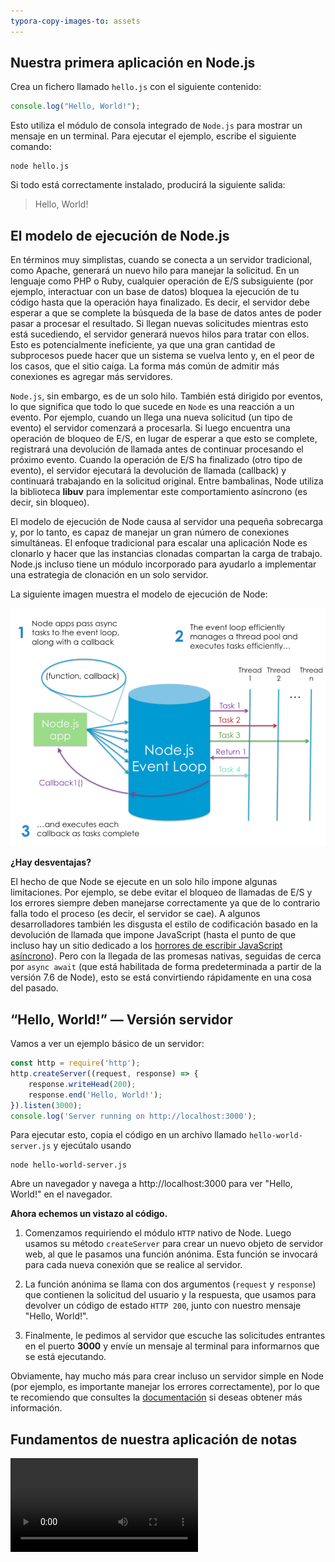 ```yaml
---
typora-copy-images-to: assets
---
```




## Nuestra primera aplicación en Node.js

Crea un fichero llamado `hello.js` con el siguiente contenido:

```javascript
console.log("Hello, World!");
```

Esto utiliza el módulo de consola integrado de `Node.js` para mostrar un mensaje en un terminal. Para ejecutar el ejemplo, escribe el siguiente comando:

```
node hello.js
```

Si todo está correctamente instalado, producirá la siguiente salida:

>  Hello, World!



## El modelo de ejecución de Node.js

En términos muy simplistas, cuando se conecta a un servidor tradicional, como Apache, generará un nuevo hilo para manejar la solicitud. En un lenguaje como PHP o Ruby, cualquier operación de E/S subsiguiente (por ejemplo, interactuar con un base de datos) bloquea la ejecución de tu código hasta que la operación haya finalizado. Es decir, el servidor debe esperar a que se complete la búsqueda de la base de datos antes de poder pasar a procesar el resultado. Si llegan nuevas solicitudes mientras esto está sucediendo, el servidor generará nuevos hilos para tratar con ellos. Esto es potencialmente ineficiente, ya que una gran cantidad de subprocesos puede hacer que un sistema se vuelva lento y, en el peor de los casos, que el sitio caiga. La forma más común de admitir más conexiones es agregar más servidores.

`Node.js`, sin embargo, es de un solo hilo. También está dirigido por eventos, lo que significa que todo lo que sucede en `Node` es una reacción a un evento. Por ejemplo, cuando un llega una nueva solicitud (un tipo de evento) el servidor comenzará a procesarla. Si luego encuentra una operación de bloqueo de E/S, en lugar de esperar a que esto se complete, registrará una devolución de llamada antes de continuar procesando el próximo evento. Cuando la operación de E/S ha finalizado (otro tipo de evento), el servidor ejecutará la devolución de llamada (callback) y continuará trabajando en la solicitud original. Entre bambalinas, Node utiliza la biblioteca **libuv** para implementar este comportamiento asíncrono (es decir, sin bloqueo).

El modelo de ejecución de Node causa al servidor una pequeña sobrecarga y, por lo tanto, es capaz de manejar un gran número de conexiones simultáneas. El enfoque tradicional para escalar una aplicación Node es clonarlo y hacer que las instancias clonadas compartan la carga de trabajo. Node.js incluso tiene un módulo incorporado para ayudarlo a implementar una estrategia de clonación en un solo servidor.

La siguiente imagen muestra el modelo de ejecución de Node:

![1549267610868](assets/1549267610868.png)



**¿Hay desventajas?**

El hecho de que Node se ejecute en un solo hilo impone algunas limitaciones. Por ejemplo, se debe evitar el bloqueo de llamadas de E/S y los errores siempre deben manejarse correctamente ya que de lo contrario falla todo el proceso (es decir, el servidor se cae). A algunos desarrolladores también les disgusta el estilo de codificación basado en la devolución de llamada que impone JavaScript (hasta el punto de que incluso hay un sitio dedicado a los [horrores de escribir JavaScript asíncrono](http://callbackhell.com/)). Pero con la llegada de las promesas nativas, seguidas de cerca por `async await` (que está habilitada de forma predeterminada a partir de la versión 7.6 de Node), esto se está convirtiendo rápidamente en una cosa del pasado.

## “Hello, World!” — Versión servidor

Vamos a ver un ejemplo básico de un servidor:

```javascript
const http = require('http');
http.createServer((request, response) => {
    response.writeHead(200);
    response.end('Hello, World!');
}).listen(3000);
console.log('Server running on http://localhost:3000');
```

Para ejecutar esto, copia el código en un archivo llamado `hello-world-server.js` y ejecútalo usando 

```
node hello-world-server.js
```

Abre un navegador y navega a http://localhost:3000 para ver "Hello, World!" en el navegador.

**Ahora echemos un vistazo al código.**

1. Comenzamos requiriendo el módulo `HTTP` nativo de Node. Luego usamos su método `createServer` para crear un nuevo objeto de servidor web, al que le pasamos una función anónima. Esta función se invocará para cada nueva conexión que se realice al servidor.

2. La función anónima se llama con dos argumentos (`request` y `response`) que contienen la solicitud del usuario y la respuesta, que usamos para devolver un código de estado `HTTP 200`, junto con nuestro mensaje "Hello, World!".

3. Finalmente, le pedimos al servidor que escuche las solicitudes entrantes en el puerto **3000** y envíe un mensaje al terminal para informarnos que se está ejecutando.

Obviamente, hay mucho más para crear incluso un servidor simple en Node (por ejemplo, es importante manejar los errores correctamente), por lo que te recomiendo que consultes la [documentación](https://nodejs.org/en/docs/guides/anatomy-of-an-http-transaction/) si deseas obtener más información.

## Fundamentos de nuestra aplicación de notas

<video src="./assets/notas.m4v" />
Vamos a construir la funcionalidad básica de una aplicación para tomar notas usando la arquitectura MVC. Vamos a utilizar el framework de [Hapi.js](https://hapijs.com/) para Node.js y [SQLite](https://www.sqlite.org/index.html) como base de datos, utilizando [Sequelize.js](https://sequelize.readthedocs.io/en/v3/), además de otras pequeñas utilidades para acelerar nuestro desarrollo. Vamos a construir las vistas usando [Pug](https://pugjs.org/api/getting-started.html), el lenguaje de las plantillas.

El primer paso al crear cualquier aplicación Node.js es crear un archivo `package.json`, que contendrá todas nuestras dependencias y scripts. En lugar de crear este archivo manualmente, `npm` puede hacer el trabajo por nosotros usando el comando `init`:

```
npm init -y
```

Vamos a proceder a instalar `Hapi.js`, el framework de elección para este tutorial. Proporciona un buen equilibrio entre simplicidad, estabilidad y disponibilidad de funciones que funcionará bien para nuestro caso de uso (aunque hay otras opciones que también funcionarán bien).

```
npm install --save hapi
```

Este comando descargará la última versión de `Hapi.js` y la agregará a nuestro archivo `package.json` como una dependencia.

Ahora podemos crear nuestro archivo de entrada, el servidor web que iniciará todo. Continúa y crea un archivo `server.js` en tu directorio de aplicación y con todo el siguiente código:

```javascript
const Hapi = require('hapi');
const Settings = require('./settings');
const server = new Hapi.Server({ port: Settings.port });
server.route({
    method: 'GET',
    path: '/',
    handler: (request, h) => 'Hello, World!'
});
const init = async () => {
    await server.start();
    console.log(`Server running at: ${server.info.uri}`);
};
process.on('unhandledRejection', (err) => {
    console.log(err);
    process.exit(1);
});
init();
```

Esta será la base de nuestra aplicación.

1. Primero, incluimos nuestras dependencias y creamos una instancia de un nuevo objeto de servidor donde configuramos el puerto de conexión a lo que declaremos en nuestro archivo de configuración. Usaremos el puerto **3000** aunque este puede ser cualquier número por encima de **1023** y por debajo de **65535**. 
   La primera ruta para nuestro servidor funcionará como una prueba para ver si todo funciona, por lo que un mensaje de "Hello, World!" es suficiente para nosotros.

2. En cada ruta, tenemos que definir el método HTTP y la ruta (URL) a la que responderá, así como un controlador, que es una función que procesará la solicitud HTTP. La función de manejador puede tomar dos parámetros. La primera, `request`, contiene información sobre la llamada HTTP. El segundo es algo que se llama el kit de herramientas de respuesta ([response toolkit](https://hapijs.com/api/#response-toolkit)), un objeto que contiene propiedades y utilidades para cuidar la respuesta. Este parámetro a menudo se reduce a `h`.

3. A continuación, creamos una función asíncrona desde la cual podemos iniciar nuestro servidor usando el método `server.start`. Luego, registramos un mensaje en la consola que indica que el servidor se está ejecutando e incluimos un código básico de manejo de errores, antes de iniciar el proceso llamando al método `init`.

## Guardar nuestras configuraciones

Es una buena práctica almacenar nuestras variables de configuración en un archivo dedicado. Este archivo exporta un objeto JSON que contiene nuestros datos, donde cada clave se asigna desde una variable de entorno, pero sin olvidar un valor de reserva. En este archivo, también podemos tener diferentes configuraciones dependiendo de nuestro entorno (por ejemplo, desarrollo o producción). Por ejemplo, podemos tener una instancia en memoria de SQLite para fines de desarrollo, pero un archivo de base de datos real de SQLite para producción.

Seleccionar los ajustes en función del entorno actual es bastante simple. Ya que también tenemos una variable `env` en nuestro archivo que contendrá desarrollo o producción, podemos hacer algo como lo siguiente para obtener la configuración de la base de datos (por ejemplo):

Crea un archivo `settings.js` en la raíz del proyecto y agrega el siguiente código:

```javascript
// Uncomment the next line to load our .env file and add the values to process.env
// require('dotenv').config({ silent: true });
module.exports = {
    port: process.env.PORT || 3000,
    env: process.env.ENV || 'development',
    // Environment-dependent settings
    development: {
        db: {
            dialect: 'sqlite',
            storage: ':memory:',
            operatorsAliases: false,
        },
    },
    production: {
        db: {
            dialect: 'sqlite',
            storage: 'db/database.sqlite',
            operatorsAliases: false,
        },
    },
};
```

Ahora podemos iniciar nuestra aplicación ejecutando el siguiente comando y navegando a http://localhost:3000 en nuestro navegador web.

```
node server.js
```

## Definir las rutas

La definición de rutas nos da una visión general de la funcionalidad admitida por nuestra aplicación. Para crear nuestras rutas adicionales, solo tenemos que replicar la estructura de la ruta que ya tenemos en nuestro archivo `server.js`, cambiando el contenido de cada una.

Comencemos creando un nuevo directorio llamado **lib** en nuestro proyecto. Aquí vamos a incluir todos los componentes de JS. Dentro de **lib**, creamos un archivo `routes.js` y agregamos el siguiente contenido:

```javascript
module.exports = [
	// Aquí definiremos las rutas
];
```

En este archivo, exportaremos un array de objetos que contiene cada ruta de nuestra aplicación. Para definir la primera ruta, agrega el siguiente objeto al array:

```javascript
{
    method: 'GET',
        path: '/',
        handler: (request, h) => {
            return 'All the notes will appear here';
        },
        config: {
        	description: 'Gets all the notes available'
    	}
},
```

Nuestra primera ruta es para la página de inicio (`/`) y como solo devolverá información, le asignamos un método `GET`. Por ahora, solo nos dará el mensaje. Todas las notas aparecerán aquí, las cuales cambiaremos más adelante para una función de controlador. El campo de descripción en la sección de configuración es solo para fines de documentación.
A continuación, podemos crear las cuatro rutas para nuestras notas en la ruta `/note/`. Dado que estamos construyendo una aplicación [CRUD](https://en.wikipedia.org/wiki/Create,_read,_update_and_delete), necesitaremos una ruta para cada acción con el [método HTTP](https://www.w3schools.com/tags/ref_httpmethods.asp) correspondiente.

Añade las siguientes definiciones a la ruta anterior:

```javascript
    {
        method: 'POST',
        path: '/note',
        handler: (request, h) => {
            return 'New note';
        },
        config: {
            description: 'Adds a new note'
        }
    },
    {
        method: 'GET',
        path: '/note/{slug}',
        handler: (request, h) => {
            return 'This is a note';
        },
        config: {
            description: 'Gets the content of a note'
        }
    },
    {
        method: 'PUT',
        path: '/note/{slug}',
        handler: (request, h) => {
            return 'Edit a note';
        },
        config: {
            description: 'Updates the selected note'
        }
    },
    {
        method: 'DELETE',
        path: '/note/{slug}',
        handler: (request, h) => {
            return 'This note no longer exists';
        },
        config: {
            description: 'Deletes the selected note'
        }
    },
```

Hemos hecho lo mismo que en la definición de ruta anterior, pero esta vez hemos cambiado el método para que coincida con la acción que queremos ejecutar.

Podemos nombrar parámetros en la ruta rodeando la palabra entre corchetes `{...}`. Como vamos a identificar las notas por un [slug](https://prettylinks.com/2018/03/url-slugs/), agregamos `{slug}` a cada ruta, con la excepción de la ruta `PUT`. No lo necesitamos allí, porque no vamos a interactuar con una nota específica, sino a crear una.

Puedes leer más sobre las rutas de Hapi.js en la [documentación oficial](https://hapijs.com/tutorials/routing).

Ahora, tenemos que agregar nuestras nuevas rutas al archivo `server.js`. Importamos el archivo de rutas en la parte superior del archivo:

```javascript
const Routes = require('./lib/routes');
```

y reemplaza nuestra ruta de prueba actual con lo siguiente:

```javascript
server.route(Routes);
```

Para verificar que las cosas funcionan, reinicia el servidor y luego intenta visitar un par de las nuevas rutas `GET`: http://localhost:3000/ o http://localhost:3000/note/1 

El resto de rutas las probaremos más adelante con [Postman](https://www.getpostman.com/)

## Crear los modelos

Los modelos nos permiten definir la estructura de los datos y todas las funciones para trabajar con ellos.
En este ejemplo, vamos a utilizar la base de datos `SQLite` con `Sequelize.js`, que nos proporcionará una mejor interfaz mediante la técnica **ORM** (Mapeo Relacional de Objetos). También nos proporcionará una interfaz independiente de la base de datos.

### Configurando la base de datos

Para esta sección, vamos a utilizar los paquetes `Sequelize.js` y `SQlite`. Puedes instalarlos e incluirlos como dependencias ejecutando el siguiente comando:

```
npm install -s sequelize sqlite3
```

Ahora crea un directorio de modelos dentro del directorio `lib` y agrega un archivo llamado `index.js`. Esto contendrá la base de datos y la configuración de Sequelize.js. Agrega el siguiente contenido:

```javascript
const Fs = require('fs');
const Path = require('path');
const Sequelize = require('sequelize');
const Settings = require('../../settings');
// Database settings for the current environment
const dbSettings = Settings[Settings.env].db;
const sequelize = new Sequelize(
    dbSettings.database, dbSettings.user, dbSettings.password, dbSettings
);
const db = {};
// Read all the files in this directory and import them as models
Fs.readdirSync(__dirname)
    .filter(file => (file.indexOf('.') !== 0) && (file !== 'index.js'))
    .forEach((file) => {
        const model = sequelize.import(Path.join(__dirname, file));
        db[model.name] = model;
    });
db.sequelize = sequelize;
db.Sequelize = Sequelize;
module.exports = db;
```

1.  Incluimos los módulos que vamos a utilizar:

	* `Fs`, para leer los archivos dentro de la carpeta de modelos, que contendrá todos los modelos.
	* `Path`, para unir la ruta de cada archivo en el directorio actual.
	* `Sequelize`, que nos permitirá crear una nueva instancia de Sequelize.
	* `Settings`, que contiene los datos de nuestro archivo `settings.js` desde la raíz de nuestro proyecto.

2. A continuación, creamos una nueva variable de `Sequelize` que contendrá una instancia de `Sequelize` con nuestra configuración de base de datos para el entorno actual. Vamos a utilizar `Sequelize` para importar todos los modelos y ponerlos a disposición en nuestro objeto `db`.

3. El objeto `db` se va a exportar y contendrá nuestros métodos de base de datos para cada modelo; estará disponible en nuestra aplicación cuando tengamos que hacer algo con nuestros datos.

4. Para cargar todos los modelos, en lugar de definirlos manualmente, buscamos todos los archivos dentro del directorio `models` (con la excepción del archivo `index.js`) y los cargamos usando la función `import`. El objeto devuelto nos proporcionará los métodos CRUD, que luego agregaremos al objeto `db`.

5. Al final, agregamos las propiedades `sequelize` y `Sequelize` a nuestro objeto `db`. El primero se usa en nuestro servidor `server.js` para una base de datos antes de iniciar el servidor, y el segundo se incluye para tu comodidad.

## Creando nuestro modelo de nota

En esta sección, vamos a utilizar el paquete `Moment.js` para ayudar con el formato de fecha. Puedes instalarlo e incluirlo como una dependencia con el siguiente comando:

```
npm install -s moment
```

Ahora, vamos a crear un archivo `note.js` dentro del directorio `models`, que será el único modelo en nuestra aplicación. Nos proporcionará toda la funcionalidad que necesitamos.

Agrega el siguiente contenido a ese archivo:

```javascript
const Moment = require('moment');
module.exports = (sequelize, DataTypes) => {
    const Note = sequelize.define('Note', {
        date: {
            type: DataTypes.DATE,
            get() {
                return Moment(this.getDataValue('date')).format('MMMM Do, YYYY');
            },
        },
        title: DataTypes.STRING,
        slug: DataTypes.STRING,
        description: DataTypes.STRING,
        content: DataTypes.STRING,
    });
    return Note;
};
```

1. Exportamos una función que acepta una instancia `sequelize`, para definir el modelo y un objeto `DataTypes` con todos los tipos disponibles en nuestra base de datos.

2. A continuación, definimos la estructura de nuestros datos utilizando un objeto donde cada clave corresponde a una columna de base de datos y el valor de la clave define el tipo de datos que vamos a almacenar. Puedes ver la lista de tipos de datos en la [documentación de Sequelize.js](http://docs.sequelizejs.com/variable/index.html#static-variable-DataTypes). Las tablas en la base de datos se crearán automáticamente en función de esta información.
   En el caso de la columna de fecha, también definimos cómo `Sequelize` debería devolver el valor utilizando una función `getter` (get key). Indicamos que antes de devolver la información, primero se debe pasar a través de la utilidad `Moment` para que se formatee de una manera más legible (MMMM Do, YYYY).

3. Finalmente, devolvemos el modelo (`Note`).

Ahora que hemos terminado nuestros modelos, a continuación, sincronizaremos nuestra base de datos para que podamos usarla en la aplicación.

## Sincronizar la base de datos

Ahora, tenemos que sincronizar nuestra base de datos antes de poder utilizarla en nuestra aplicación. En `server.js`, importa los modelos en la parte superior del archivo:

```javascript
const Models = require('./lib/models/');
```

A continuación, envuelve (wrap) el siguiente método de llamada:

```javascript
init();
```

con una llamada a `Models.sequelize.sync`, así:

```javascript
Models.sequelize.sync().then(() => {
	init();
});
```

Este código sincronizará los modelos con nuestra base de datos y, una vez hecho esto, el método `init` iniciará todo. Hacer las cosas de esta manera significa que no saturamos la aplicación mientras utilizamos las funciones de `Sequelize`.

## Crear los controladores

Los controladores son funciones que aceptan el objeto `request` y el `response tool kit` de Hapi.js. El objeto `request` contiene información sobre el recurso solicitado y usamos métodos del kit de herramientas de respuesta para devolver información al cliente.

En nuestra aplicación, vamos a devolver solo un objeto JSON por ahora, pero agregaremos las vistas una vez que las construyamos.

Podemos pensar en los controladores como funciones que unirán nuestros modelos con nuestros puntos de vista; se comunicarán con nuestros modelos para obtener los datos y luego los devolverán dentro de una vista.

### El controlador Home

El primer controlador que vamos a construir manejará la página de inicio de nuestro sitio.

Crea un directorio `lib/controllers` con un archivo `home.js` dentro, luego agrega el siguiente contenido:

```javascript
const Models = require('../models/');
module.exports = async (request, h) => {
    const notes = await Models.Note.findAll({
        order: [['date', 'DESC']],
    });
    return { notes };
};
```

1. Obtenemos todas las notas en nuestra base de datos utilizando el método `findAll` de nuestro modelo.
   Esta función devolverá una promesa que, cuando se resuelva, nos dará un array que contiene todas las notas en nuestra base de datos.
   Podemos organizar los resultados en orden descendente, usando el parámetro de orden en el objeto de opciones pasado al método `findAll`, de modo que el primer elemento aparezca primero. Puedes consultar todas las opciones disponibles en la documentación de Sequelize.js.

2. Finalmente devolvemos un objeto que contiene una propiedad de nota, cuyo valor es nuestro array de notas.

Una vez que tengamos el controlador `Home`, podemos editar nuestro archivo `routes.js`. Primero, importamos el módulo en la parte superior del archivo, junto con el módulo `Path`:

```javascript
const Path = require('path');
//Home es el nombre usado después en el handler de la ruta
const Home = require('./controllers/home');
```

Luego agregamos el controlador que acabamos de hacer al array:

```javascript
    {
        method: 'GET',
        path: '/',
        handler: Home,
        config: {
            description: 'Gets all the notes available'
        }
    },
```

Para comprobar que todo es correcto, visita la página http://localhost:3000. El resultado será un `json` vacío: 

```json
{"notes":[]}
```

### Controlador para las Notas

Instalaremos el módulo `slugify`.

```
npm install -s slugify
```

El último controlador que tenemos que definir en nuestra aplicación nos permitirá crear, leer, actualizar y eliminar notas.

Podemos proceder a crear un archivo `note.js` dentro del directorio `lib/controllers` y agregar el siguiente contenido:

```javascript
const Path = require('path');
const Slugify = require('slugify');
const Models = require('../models/');
module.exports = {
    // Here we're going to include our functions that will handle each request
    // in the routes.js file.
};
```

####  `Create`

Para agregar una nota a nuestra base de datos, vamos a escribir una función de creación que incluirá el método de creación en nuestro modelo utilizando los datos contenidos en el objeto `payload` (payload son los datos enviados en la petición, por ejemplo, de un formulario).

Modifica `note.js`, para exportar el método `create`:

```java
const Path = require('path');
const Slugify = require('slugify');
const Models = require('../models/');
module.exports = {
    // Here we're going to include our functions that will handle each request
    // in the routes.js file.
    create: async (request, h) => {
        const note = await Models.Note
            .create({
                date: new Date(),
                title: request.payload.noteTitle,
                slug: Slugify(request.payload.noteTitle, { lower: true }),
                description: request.payload.noteDescription,
                content: request.payload.noteContent,
            });
        return { note }
    },
};
```

Ahora vamos a incluir este archivo en `routes.js` y a modificar el controlador. Añade la siguiente línea al principio del archivo.

```java
const Note = require('./controllers/note')
```

Y ahora modifica el `handler` para el método `POST` y ruta `note`:

```javascript
    {
        method: 'POST',
        path: '/note',
        handler: Note.create,
        config: {
            description: 'Adds a new note'
        }
    },
```

> **IMPORTANTE**
>
> Cada vez que modifiques código, recuerda reiniciar la aplicación. También se puede instalar el módulo [nodemon](https://www.npmjs.com/package/nodemon) que lo hace automáticamente por ti cada vez que guardas un archivo.

**Prueba de esta ruta.**

Para comprobar que podemos crear nuevas rutas, vamos a usar [Postman](https://www.getpostman.com/). Los datos que espera recibir son: `noteTitle`, `noteDescription` y `noteContent`, como podemos ver dentro del método `create`

En Postman, crea un nuevo `Request` y configúralo para enviar los datos. Si todo va bien, te debe devolver un objeto json con la nota recién creada.

![1549366843137](assets/1549366843137.png)

Fijaos que os crea automáticamente un *slug* para vuestra nueva nota.

Si ahora visitas http://localhost:3000, verás que ya devuelve esta nota:

![1549367312494](assets/1549367312494.png)

#### `Read`

Vamos a crear la función `read`,  en `note.js`, que devolverá aquella nota cuyo `slug` sea el pasado como parámetro. En el caso del creado en el ejemplo, el slug será `primera-nota`. Para ello usamos el método `findOne`

```javascript
    read: async (request, h) => {
        const note = await Models.Note.findOne({
            where: { slug: request.params.slug },
        });
        return { note };
    },
```

Y ahora modificamos `routes.js` para cambiar el `handler` por `Note.read`:

```javascript
    {
        method: 'GET',
        path: '/note/{slug}',
        handler: Note.read,
        config: {
            description: 'Gets the content of a note'
        }
    },
```

Si ahora, accedemos a http://localhost:3000/note/primera-nota, veréis que **no devuelve nada!**.

![1549368440460](assets/1549368440460.png)

Esto es así porque estamos guardando los datos en memoria y cada vez que reiniciamos, se pierden.
En el archivo `settings.js` se configura la base de datos en `development`como 

```sqlite
storage: ':memory:'
```

Vamos a modificarlo para que guarde la base de datos en un archivo físico que dejaremos en `db/notes.db`

Primero creamos el directorio `db` y dentro de él ejecutamos `sqlite3 notes.db`

Y modificamos el parámetro `storage`:

```sqlite
storage: 'db/notes.db',
```
Ahora ya podéis volver a realizar la petición `POST` desde Postman para que los datos se persistan en la base de datos y poder mantenerlos entre reinicios del servidor.

![1549367909233](assets/1549367909233.png)

#### `Update`

Para actualizar una nota, usamos el método de actualización en nuestro modelo. Se necesitan dos objetos, los nuevos valores que vamos a reemplazar y las opciones que contienen un filtro `where` con el slug de nota (que identifica la nota que vamos a actualizar).

```javascript
    update: async (request, h) => {
        const values = {
            title: request.payload.noteTitle,
            description: request.payload.noteDescription,
            content: request.payload.noteContent,
        };
        const options = {
            where: { slug: request.params.slug },
        };
        await Models.Note.update(values, options);
        const note = await Models.Note.findOne(options);
        return { note };
    },
```

Después de actualizar nuestros datos, nuestra base de datos no devolverá la nota actualizada. Por lo tanto, debemos encontrar la nota modificada y devolverla al cliente, para que podamos mostrar la versión actualizada tan pronto como se realicen los cambios.

Modificamos de nuevo `routes.js` para cambiar el `handler` por `Note.update`

```javascript
    {
        method: 'PUT',
        path: '/note/{slug}',
        handler: Note.update,
        config: {
            description: 'Updates the selected note'
        }
    },
```

Vamos a crear otra `Request` en Postman con el método `PUT`:

La ruta debe ser, http://localhost:3000/note/primera-nota.

Y este es el resultado:

![1549369376464](assets/1549369376464.png)



#### `Delete`

El controlador para `delete` eliminará la nota al proporcionar el slug al método `destroy` de nuestro modelo.

Y devolverá una cadena vacía.

```javascript
    delete: async (request, h) => {
        await Models.Note.destroy({ where: { slug: request.params.slug } });
        return {};
    },
```

Y modificamos el `handler`, para que use `Note.delete`

```javascript
    {
        method: 'DELETE',
        path: '/note/{slug}',
        handler: Note.delete,
        config: {
            description: 'Deletes the selected note'
        }
    },
```

Y lo volvemos probar con Postman

![1549369832011](assets/1549369832011.png)

## Crear las vistas

En este punto, nuestro sitio recibe llamadas HTTP y responde con objetos JSON.
Para que sea útil para todos, tenemos que crear las páginas que representan nuestra información de una manera agradable.

En este ejemplo, vamos a utilizar el lenguaje de plantillas Pug, aunque esto no es obligatorio y podemos usar [otros lenguajes](https://hapijs.com/tutorials/views) con Hapi.js. Además, vamos a utilizar el plugin [Vision](https://github.com/hapijs/vision) para habilitar la funcionalidad de visualización en nuestro servidor.

>  **Pug**
>
> Si no estás familiarizado con Pug (anteriormente Jade), consulta el [tutorial de Jade](https://www.sitepoint.com/jade-tutorial-for-beginners/) para principiantes

Puedes instalar los paquetes mediante:

```
npm install -s vision@5 pug
```

### El componente Note

Primero, vamos a construir nuestro componente de notas que se reutilizará en nuestras vistas. Además, vamos a utilizar este componente en algunas de nuestras funciones de controlador para crear una nota sobre la marcha en el back-end. Esto simplificará la lógica en el cliente.

Crea un archivo en `lib/views/components` llamado `note.pug` con el siguiente contenido:

```jade
article
  h2: a(href=`/note/${note.slug}`)= note.title
  small Published on #{note.date}
  p= note.content
```

Está compuesto por el título de la nota, la fecha de publicación y el contenido de la nota.

> **Cuidado**: Pug es sensible al espacio en blanco/sangría.

### El layout base

El diseño base contiene los elementos comunes de nuestras páginas; O en otras palabras, para nuestro ejemplo, todo lo que no es contenido. Crea un archivo en `lib/views/` llamado `layout.pug` con el siguiente contenido:

```jade
doctype html
html(lang='en')
  head
    meta(charset='utf-8')
    meta(http-equiv='x-ua-compatible' content='ie=edge')
    title= page
    meta(name='description' content=description)
    meta(name='viewport' content='width=device-width, initial-scale=1')

    link(href='https://fonts.googleapis.com/css?family=Gentium+Book+Basic:400,400i,700,700i|Ubuntu:500' rel='stylesheet')
    link(rel='stylesheet' href='/styles/main.css')
  body
    block content

    script(src='/scripts/jquery.min.js')
    script(src='/scripts/jquery.modal.min.js')
    script(src='/scripts/main.js')
```

El contenido de las otras páginas se cargará en lugar del contenido `block`. Además, ten en cuenta que mostraremos una variable `page` en el elemento `title` y una variable `description` en el elemento `meta (nombre = 'description')`. Vamos a crear esas variables en nuestras rutas más adelante.

También incluimos, un archivo CSS en la parte superior de la página, así como tres archivos JS en la parte inferior. Estos son jQuery, jQuery Modal y un archivo `main.js` que contendrá todo nuestro código JS personalizado para el front-end. Asegúrate de descargar todos estos archivos (`static.zip`) [desde aquí](./assets/static.zip) y colocarlos en la carpeta correcta dentro del directorio `static/public/`.

Vamos a hacerlos públicos en breve, en la sección [Servir archivos estáticos](#servir-archivos-estáticos).

### La vista Home

![1565631048326](assets/1565631048326.png)

En nuestra página de inicio, mostraremos una lista con todas las notas en nuestra base de datos y un botón que mostrará una ventana modal con un formulario que nos permite crear una nueva nota a través de Ajax.
Crea un archivo en `lib/views` llamado `home.pug` con el siguiente contenido:

```jade
extends layout

block content
  header(container)
    h1 Notes Board

    nav
      ul
        li: a(href='#note-form' rel='modal:open') Publish

  main(container).notes-list
    each note in data.notes
      include components/note

  form(action='/note' method='POST').note-form#note-form
    p: input(name='noteTitle' type='text' placeholder='Title…')
    p: input(name='noteDescription' type='text' placeholder='Short description…')
    p: textarea(name='noteContent' placeholder='Write the content of the new note here…')
    p._text-right: input(type='submit' value='Submit')
```



### La vista Note

![1565631127987](assets/1565631127987.png)

La página de notas es bastante similar a la página de inicio, pero en este caso, mostramos un menú con opciones específicas a la nota actual, el contenido de la nota y el mismo formulario que en la página de inicio, pero con la información de la nota actual ya rellenada.

Crea un archivo en `lib/views` llamado `note.pug` con el siguiente contenido:

```jade
extends layout

block content
  header(container)
    h1 Notes Board

    nav
      ul
        li: a(href='/') Home
        li: a(href='#note-form' rel='modal:open') Update
        li: a(href=`/note/${note.slug}/delete`) Delete

  main(container).note-content
    include components/note

  form(action=`/note/${note.slug}` method='PUT').note-form#note-form
    p: input(name='noteTitle' type='text' value=note.title)
    p: input(name='noteDescription' type='text' value=note.description)
    p: textarea(name='noteContent')= note.content
    p._text-right: input(type='submit' value='Update')
```



### Javascript en el cliente

Para crear y actualizar notas usamos la funcionalidad Ajax de jQuery.

Este es el contenido del archivo `main.js` que ya os habéis descargado en `static.zip`:

```javascript
var $noteForm = $('#note-form');

$noteForm.submit(function (e) {
  e.preventDefault();

  var form = {
    url: $(this).attr('action'),
    type: $(this).attr('method')
  };

  $.ajax({
    url: form.url,
    type: form.type,
    data: $(this).serialize(),
    success: function (result) {
      $.modal.close();

      if (form.type === 'POST') {
        $('.notes-list').prepend(result);
        $noteForm.find('input[type=text], textarea').val('');
      } else if (form.type === 'PUT') {
        $('.note-content').html(result);
      }
    }
  });
});
```

Cada vez que el usuario envía el formulario en la ventana modal, obtenemos la información de los elementos del formulario y la enviamos a nuestro back-end, dependiendo de la URL de la acción y el método (`POST` o `PUT`). 

Luego, obtendremos el resultado como un bloque de HTML que contiene nuestros nuevos datos de notas. Cuando agregamos una nota, simplemente la agregaremos a la parte superior de la lista en la página de inicio, y cuando actualizamos una nota reemplazamos el contenido por el nuevo en la vista de notas.

No actualizamos ninguno de nuestros controladores en este capítulo, por lo que no hay nada nuevo que ver en el navegador.

Ahora que tenemos todas las vistas configuradas y admitidas por nuestro servidor, agregaremos rápidamente soporte para las vistas en el servidor y nos aseguraremos de que nuestro servidor sirva archivos estáticos.

## Añadir soporte para vistas en el servidor

Para utilizar nuestras vistas, debemos incluirlas en nuestros controladores y agregar la configuración requerida.
En nuestro archivo `server.js`, importemos la utilidad Node `Path`, así como las plugins `Vision` y `Pug`, que instalamos anteriormente. Agrega lo siguiente a la parte superior del archivo:

```javascript
const Path = require('path');
const Pug = require('pug');
const Vision = require('vision');
```

Elimina la línea 

```javascript
server.route(Routes);
```

Ahora cambia la **constante** `init`

```javascript
const init = async () => {
    await server.register([Vision]);
    server.views({
        engines: { pug: Pug },
        path: Path.join(__dirname, 'lib/views'),
        compileOptions: {
            pretty: false,
        },
        isCached: Settings.env === 'production'
    });
    server.route(Routes);
    await server.start();
    console.log(`Server running at: ${server.info.uri}`);
};
```

En el código que hemos agregado, primero registramos el complemento `Vision` en nuestro servidor Hapi.js, que proporcionará la funcionalidad de visualización. Luego, agregamos la configuración de nuestras vistas, como el motor que vamos a usar y la ruta donde se ubican las vistas. Después de este bloque de código, añadimos nuestras rutas.

Esto hará que nuestras vistas funcionen en el servidor, pero aún tenemos que declarar la vista que vamos a utilizar para cada ruta.

### Configuración de la vista de inicio

Abre el archivo `lib/controllers/home.js` y **reemplaza** `return {notes};` con lo siguiente:

```javascript
return h.view('home', {
    data: { notes },
    page: 'Home—Notes Board',
    description: 'Welcome to my Notes Board',
});
```

Este es el código resultante:

```javascript
const Models = require('../models/');
module.exports = async (request, h) => {
    const notes = await Models.Note.findAll({
        order: [['date', 'DESC']],
    });
    //return {notes};
    return h.view('home', {
        data: { notes },
        page: 'Home—Notes Board',
        description: 'Welcome to my Notes Board',
    });
};
```

Después de registrar el complemento de `Vision`, ahora tenemos un método de visualización disponible en el kit de herramientas de respuesta (`h`), lo utilizaremos para seleccionar la vista de inicio en nuestro directorio de vistas y para enviar los datos que se utilizarán al renderizar Las vistas.

En los datos que proporcionamos a la vista, también incluimos el título de la página y una meta descripción para los motores de búsqueda.

### Configuración de la vista de Nota:create

En este momento, cada vez que creamos una nota, recibimos un objeto JSON enviado desde el servidor al cliente. Pero ya que estamos haciendo este proceso a través de Ajax, podemos enviar la nueva nota como HTML listo para ser agregado a la página. Para hacer esto, renderizamos el componente de nota con los datos que tenemos.

En `lib/controllers/note.js`, incluye la librería Pug:

```javascript
const Pug = require('pug');
```

Luego, **reemplaza** la declaración de retorno del método de creación (`return {note}`) con lo siguiente:

```javascript
const newNote = Pug.renderFile(
    Path.join(__dirname, '../views/components/note.pug'),
    { note },
);
return newNote;
```

### Servir archivos estáticos

Los archivos JavaScript y CSS que estamos usando en el lado del cliente son atendidos por Hapi.js desde el directorio `static/public/`. Pero no sucederá automáticamente; tenemos que indicar al servidor que queremos definir esta carpeta como pública. Esto se hace usando el paquete `Inert`, que puede instalar con el siguiente comando:

```
npm install -s inert
```

En `server.js` importa la biblioteca en la parte superior de la página:

```javascript
const Inert = require('inert');
```

Luego, en la función `server.register`, regístralo con Hapi así:

```javascript
await server.register([ Vision, Inert ]);
```

Ahora tenemos que definir la ruta en la que vamos a proporcionar los archivos estáticos y su ubicación en el sistema de archivos de nuestro servidor. Agrega la siguiente entrada al final del objeto exportado en `routes.js`:

```javascript
  {
    // Static files
    method: 'GET',
    path: '/{param*}',
    handler: {
      directory: {
        path: Path.join(__dirname, '../static/public'),
      },
    },
    config: {
      description: 'Provides static resources',
    },
  },
```

Puedes encontrar más información sobre cómo servir contenido estático en la documentación de [Hapi.js](https://hapijs.com/tutorials/serving-files)


### Configuración de la vista de Note:read

Cuando visitamos  una página de notas, deberíamos obtener la plantilla de notas con el contenido de nuestra nota. Para hacer esto, debemos **reemplazar** la declaración de retorno del método `read` (`return {note}`) con lo siguiente:

```javascript
return h.view('note', {
    note,
    page: `${note.title}—Notes Board`,
    description: note.description,
})
```

### Configuración de la vista de Note:update

Cada vez que actualizamos una nota, responderemos de manera similar a cuando creamos nuevas notas. **Reemplaza** la declaración de devolución del método de actualización (`return {note}`) con lo siguiente:

```javascript
const updatedNote = Pug.renderFile(
    Path.join(__dirname, '../views/components/note.pug'),
    { note },
);
return updatedNote;
```

### Configuración de la vista de Note:delete

La ruta para borrar, necesita un método `DELETE`. Pero para poder hacerlo desde el enlace de la aplicación, lo hemos de hacer por `GET`. Otra forma posible sería hacerlo registrando un método para el evento clic en el enlace y en este método usar una petición ajax con `method DELETE`.

Así que definimos una nueva ruta en `routes.js`

```javascript
  {
    method: 'GET',
    path: '/note/{slug}/delete',
    handler: Note.deleteGet,
    config: {
      description: 'Deletes the selected note',
    },
  },
```

Y un nuevo controlador en `controlles/note.js`

```javascript
deleteGet: async (request, h) => {
    await Models.Note.destroy({ where: { slug: request.params.slug } });
    return h.redirect('/');
},
```


